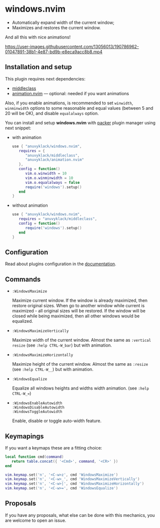 # windows.nvim

- Automatically expand width of the current window;
- Maximizes and restores the current window.

And all this with nice animations!

https://user-images.githubusercontent.com/13056013/190786962-01047891-38b1-4e87-bd9b-e8eca9acc8b8.mp4

## Installation and setup

This plugin requires next dependencies:

- [middleclass](https://github.com/anuvyklack/middleclass)
- [animation.nvim](https://github.com/anuvyklack/animation.nvim) — optional:
  needed if you want animations

Also, if you enable animations, is recommended to set `winwidth`, `winminwidth`
options to some reasonable and equal values (between 5 and 20 will be OK), and
disable `equalalways` option.

You can install and setup **windows.nvim** with [packer](https://github.com/wbthomason/packer.nvim)
plugin manager using next snippet:

- with animation

  ```lua
  use { "anuvyklack/windows.nvim",
     requires = {
        "anuvyklack/middleclass",
        "anuvyklack/animation.nvim"
     },
     config = function()
        vim.o.winwidth = 10
        vim.o.winminwidth = 10
        vim.o.equalalways = false
        require('windows').setup()
     end
  }
  ```

- without animation
  ```lua
  use { "anuvyklack/windows.nvim",
     requires = "anuvyklack/middleclass",
     config = function()
        require('windows').setup()
     end
  }
  ```

## Configuration

Read about plugins configuration in the [documentation](https://github.com/anuvyklack/windows.nvim/blob/main/doc/windows.txt).

## Commands

- `:WindowsMaximize`

  Maximize current window. If the window is already maximized, then restore
  original sizes. When go to another window while current is maximized - all
  original sizes will be restored. If the window will be closed while being
  maximized, then all other windows would be equalized.

- `:WindowsMaximizeVertically`

  Maximize width of the current window. Almost the same as `:vertical resize`
  (see `:help CTRL-W_bar`) but with animation.

- `:WindowsMaximizeHorizontally`

  Maximize height of the current window. Almost the same as `:resize`
  (see `:help CTRL-W__`) but with animation.

- `:WindowsEqualize`

  Equalize all windows heights and widths width animation.
  (see `:help CTRL-W_=`)

- `:WindowsEnableAutowidth`  
  `:WindowsDisableAutowidth`  
  `:WindowsToggleAutowidth`

  Enable, disable or toggle auto-width feature.

## Keymapings

If you want a keymaps these are a fitting choice:

```lua
local function cmd(command)
   return table.concat({ '<Cmd>', command, '<CR>' })
end

vim.keymap.set('n', '<C-w>z', cmd 'WindowsMaximize')
vim.keymap.set('n', '<C-w>_', cmd 'WindowsMaximizeVertically')
vim.keymap.set('n', '<C-w>|', cmd 'WindowsMaximizeHorizontally')
vim.keymap.set('n', '<C-w>=', cmd 'WindowsEqualize')
```

## Proposals

If you have any proposals, what else can be done with this mechanics, you are
welcome to open an issue.
